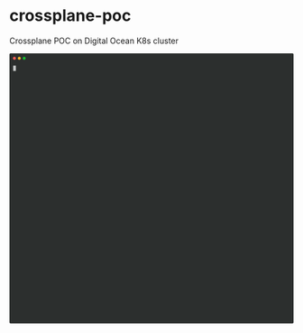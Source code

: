 # crossplane-poc
Crossplane POC on Digital Ocean K8s cluster

<p align="center">
  <a href="https://asciinema.org/a/sWM7ciTZ9zXY3RJH52ky7KUW5">
    <img src="https://raw.githubusercontent.com/elroy-haw/crossplane-poc/main/demo/demo.svg" width="600">
  </a>
</p>
